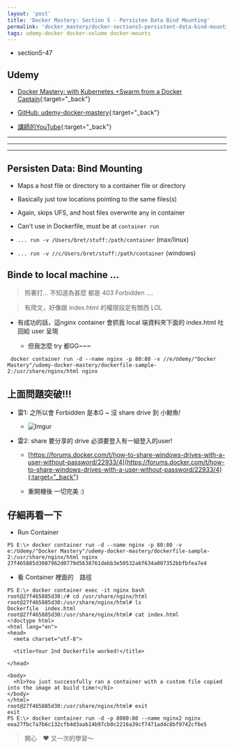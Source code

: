 ```yaml
---
layout: 'post'
title: 'Docker Mastery: Section 5 - Persisten Data Bind Mounting'
permalink: 'docker_mastery/docker-sections5-persistent-data-bind-mounting'
tags: udemy-docker docker-volume docker-mounts
---
```


- section5-47

## Udemy

- [Docker Mastery: with Kubernetes +Swarm from a Docker Captain](https://www.udemy.com/course/docker-mastery/){:target="_back"}

- [GitHub: udemy-docker-mastery](https://github.com/BretFisher/udemy-docker-mastery){:target="_back"}

- [講師的YouTube](https://www.youtube.com/channel/UC0NErq0RhP51iXx64ZmyVfg){:target="_back"}

---
---
---


## Persisten Data: Bind Mounting

- Maps a host file or directory to a container file or directory
- Basically just tow locations pointing to the same files(s)
- Again, skips UFS, and host files overwrite any in container
- Can't use in Dockerfile, must be at `container run`

- `... run -v /Users/bret/stuff:/path/container` (max/linux)
- `... run -v //c/Users/bret/stuff:/path/container` (windows)


## Binde to local machine ...

> 照著打... 不知道為甚麼 都是 403 Forbidden ....

> 有爬文，好像跟 index.html 的權限設定有關西 LOL

- 有成功的話，這nginx container 會抓我 local 端資料夾下面的 index.html 吐回給 user 呈現

   - 但我怎麼 try 都GG~~~ 

~~~
 docker container run -d --name nginx -p 80:80 -v //e/Udemy/"Docker Mastery"/udemy-docker-mastery/dockerfile-sample-2:/usr/share/nginx/html nginx
~~~


## 上面問題突破!!!

- 雷1: 之所以會 Forbidden 是本G ~ 沒 share drive 到 小鯨魚!

   - ![Imgur](https://i.imgur.com/bJcrfka.jpg)


- 雷2: share 要分享的 drive 必須要登入有一組登入的user!

   - [https://forums.docker.com/t/how-to-share-windows-drives-with-a-user-without-password/22933/4](https://forums.docker.com/t/how-to-share-windows-drives-with-a-user-without-password/22933/4){:target="_back"}


   - 重開機後 一切完美 :)

## 仔細再看一下

- Run Container

~~~
PS E:\> docker container run -d --name nginx -p 80:80 -v e:/Udemy/"Docker Mastery"/udemy-docker-mastery/dockerfile-sample-2:/usr/share/nginx/html nginx
27f465885d3087962d0779d5638761debb3e50532a6f634a007352bbfbfea7e4
~~~

- 看 Container 裡面的　路徑

~~~
PS E:\> docker container exec -it nginx bash
root@27f465885d30:/# cd /usr/share/nginx/html
root@27f465885d30:/usr/share/nginx/html# ls
Dockerfile  index.html
root@27f465885d30:/usr/share/nginx/html# cat index.html
<!doctype html>
<html lang="en">
<head>
  <meta charset="utf-8">

  <title>Your 2nd Dockerfile worked!</title>

</head>

<body>
  <h1>You just successfully ran a container with a custom file copied into the image at build time!</h1>
</body>
</html>
root@27f465885d30:/usr/share/nginx/html# exit
exit
PS E:\> docker container run -d -p 8080:80 --name nginx2 nginx
eea27fbc7a7b6c132cfb4d3aab14b97cb0c2216a39cf7471ad4c8bf9742cf6e5
~~~

> 開心　:heart: 又一次的學習～　